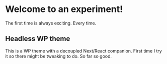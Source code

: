 # Welcome to an experiment!

The first time is always exciting. Every time.

## Headless WP theme 
This is a WP theme with a decoupled Next/React companion. First time I try it so there might be tweaking to do. So far so good.
